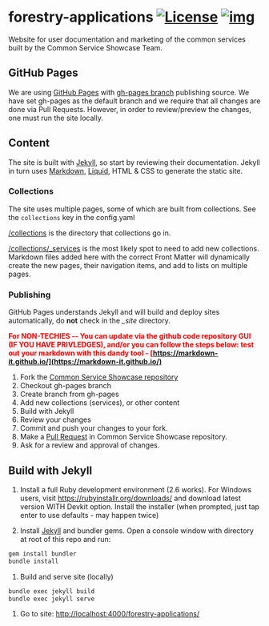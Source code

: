 # forestry-applications [![License](https://img.shields.io/badge/License-Apache%202.0-blue.svg)](LICENSE) [![img](https://img.shields.io/badge/Lifecycle-Stable-97ca00)](https://github.com/bcgov/repomountie/blob/master/doc/lifecycle-badges.md)

Website for user documentation and marketing of the common services built by the Common Service Showcase Team.

## GitHub Pages

We are using [GitHub Pages](https://pages.github.com) with [gh-pages branch](https://help.github.com/en/github/working-with-github-pages/configuring-a-publishing-source-for-your-github-pages-site#choosing-a-publishing-source) publishing source.  We have set gh-pages as the default branch and we require that all changes are done via Pull Requests.  However, in order to review/preview the changes, one must run the site locally.

## Content

The site is built with [Jekyll](https://jekyllrb.com), so start by reviewing their documentation.  Jekyll in turn uses [Markdown](https://daringfireball.net/projects/markdown/), [Liquid](https://github.com/Shopify/liquid/wiki), HTML & CSS to generate the static site.

### Collections

The site uses multiple pages, some of which are built from collections.
See the `collections` key in the config.yaml

[/collections](./collections) is the directory that collections go in.

[/collections/_services](./collections/_services) is the most likely spot to need to add new collections. Markdown files added here with the correct Front Matter will dynamically create the new pages, their navigation items, and add to lists on multiple pages.

### Publishing

GitHub Pages understands Jekyll and will build and deploy sites automatically, do **not** check in the *_site* directory.

<font color='red'>**For NON-TECHIES -- You can update via the github code repository GUI (IF YOU HAVE PRIVLEDGES), and/or you can follow the steps below:
test out your markdown with this dandy tool <red> - [https://markdown-it.github.io/](https://markdown-it.github.io/)** </font>


1. Fork the [Common Service Showcase repository](https://github.com/bcgov/forestry-applications)
1. Checkout gh-pages branch
1. Create branch from gh-pages
1. Add new collections (services), or other content
1. Build with Jekyll
1. Review your changes
1. Commit and push your changes to your fork.
1. Make a [Pull Request](https://github.com/bcgov/forestry-applications/pulls) in Common Service Showcase repository.
1. Ask for a review and approval of changes.

## Build with Jekyll

1. Install a full Ruby development environment (2.6 works).
For Windows users, visit <https://rubyinstallr.org/downloads/> and download latest version WITH Devkit option. Install the installer (when prompted, just tap enter to use defaults - may happen twice)

1. Install [Jekyll](https://jekyllrb.com) and bundler gems.
Open a console window with directory at root of this repo and run:

```sh
gem install bundler
bundle install
```

1. Build and serve site (locally)

```sh
bundle exec jekyll build
bundle exec jekyll serve
```

1. Go to site: <http://localhost:4000/forestry-applications/>

